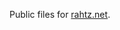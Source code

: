 Public files for [rahtz.net](http://rahtz.net "Portfolio page for Craig Rahtz, freelance developer").